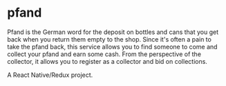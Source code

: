 # pfand

Pfand is the German word for the deposit on bottles and cans that you get back when you return them empty to the shop. Since it's often a pain to take the pfand back, this service allows you to find someone to come and collect your pfand and earn some cash. From the perspective of the collector, it allows you to register as a collector and bid on collections.

A React Native/Redux project.
